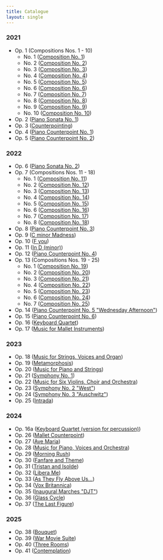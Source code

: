 ```yaml
---
title: Catalogue
layout: single
---
```

### 2021
- Op. 1 (Compositions Nos. 1 - 10)
	- No. 1 ([Composition No. 1](/works/solo/composition-no.-1))
	- No. 2 ([Composition No. 2](/works/solo/composition-no.-2))
	- No. 3 ([Composition No. 3](/works/solo/composition-no.-3))
	- No. 4 ([Composition No. 4](/works/solo/composition-no.-4))
	- No. 5 ([Composition No. 5](/works/solo/composition-no.-5))
	- No. 6 ([Composition No. 6](/works/solo/composition-no.-6))
	- No. 7 ([Composition No. 7](/works/solo/composition-no.-7))
	- No. 8 ([Composition No. 8](/works/solo/composition-no.-8))
	- No. 9 ([Composition No. 9](/works/solo/composition-no.-9))
	- No. 10 ([Composition No. 10](/works/solo/composition-no.-10))
- Op. 2 ([Piano Sonata No. 1](/works/solo/piano-sonata-no.-1))
- Op. 3 ([Counterpointing](/works/chamber/counterpointing))
- Op. 4 ([Piano Counterpoint No. 1](/works/chamber/piano-counterpoint-no.-1))
- Op. 5 ([Piano Counterpoint No. 2](/works/chamber/piano-counterpoint-no.-2))
### 2022
- Op. 6 ([Piano Sonata No. 2](/works/solo/piano-sonata-no.-2))
- Op. 7 (Compositions Nos. 11 - 18)
	- No. 1 ([Composition No. 11](/works/solo/composition-no.-11))
	- No. 2 ([Composition No. 12](/works/solo/composition-no.-12))
	- No. 3 ([Composition No. 13](/works/solo/composition-no.-13))
	- No. 4 ([Composition No. 14](/works/solo/composition-no.-14))
	- No. 5 ([Composition No. 15](/works/solo/composition-no.-15))
	- No. 6 ([Composition No. 16](/works/solo/composition-no.-16))
	- No. 7 ([Composition No. 17](/works/solo/composition-no.-17))
	- No. 8 ([Composition No. 18](/works/solo/composition-no.-18))
- Op. 8 ([Piano Counterpoint No. 3](/works/chamber/piano-counterpoint-no.-3))
- Op. 9 ([C minor Madness](/works/chamber/c-minor-madness))
- Op. 10 ([F you](/works/chamber/f-you))
- Op. 11 ([In D (minor)](/works/chamber/in-d-minor))
- Op. 12 ([Piano Counterpoint No. 4](/works/chamber/piano-counterpoint-no.-4))
- Op. 13 (Compositions Nos. 19 - 25)
	- No. 1 ([Composition No. 19](/works/solo/composition-no.-19))
	- No. 2 ([Composition No. 20](/works/solo/composition-no.-20))
	- No. 3 ([Composition No. 21](/works/solo/composition-no.-21))
	- No. 4 ([Composition No. 22](/works/solo/composition-no.-22))
	- No. 5 ([Composition No. 23](/works/solo/composition-no.-23))
	- No. 6 ([Composition No. 24](/works/solo/composition-no.-24))
	- No. 7 ([Composition No. 25](/works/solo/composition-no.-25))
- Op. 14 ([Piano Counterpoint No. 5 "Wednesday Afternoon"](/works/chamber/piano-counterpoint-no.-5))
- Op. 15 ([Piano Counterpoint No. 6](/works/chamber/piano-counterpoint-no.-6))
- Op. 16 ([Keyboard Quartet](/works/chamber/keyboard-quartet))
- Op. 17 ([Music for Mallet Instruments](/works/chamber/music-for-mallet-instruments))
### 2023
- Op. 18 ([Music for Strings, Voices and Organ](/works/chamber/music-for-strings-voices-and-organ))
- Op. 19 ([Metamorphosis](/works/concertante/metamorphosis))
- Op. 20 ([Music for Piano and Strings](/works/concertante/music-for-piano-and-strings))
- Op. 21 ([Symphony No. 1](/works/orchestral/symphony-no.-1))
- Op. 22 ([Music for Six Violins, Choir and Orchestra](/works/concertante/music-for-six-violins-choir-and-orchestra))
- Op. 23 ([Symphony No. 2 "West"](/works/orchestral/symphony-no.-2-west))
- Op. 24 ([Symphony No. 3 "Auschwitz"](/works/orchestral/symphony-no.-3-auschwitz))
- Op. 25 ([Intrada](/works/chamber/intrada))
### 2024
- Op. 16a ([Keyboard Quartet (version for percussion)](/works/chamber/keyboard-quartet-version-for-percussion))
- Op. 26 ([Mallet Counterpoint](/works/chamber/mallet-counterpoint))
- Op. 27 ([Ave Maria](/works/vocal/ave-maria))
- Op. 28 ([Music for Piano, Voices and Orchestra](/works/concertante/music-for-piano-voices-and-orchestra))
- Op. 29 ([Morning Rush](/works/chamber/morning-rush))
- Op. 30 ([Fanfare and Theme](/works/orchestral/fanfare-and-theme))
- Op. 31 ([Tristan and Isolde](/works/orchestral/tristan-and-isolde))
- Op. 32 ([Libera Me](/works/vocal/libera-me))
- Op. 33 ([As They Fly Above Us...](/works/orchestral/as-they-fly-above-us))
- Op. 34 ([Vox Britannica](/works/orchestral/vox-britannica))
- Op. 35 ([Inaugural Marches "DJT"](/works/orchestral/inaugural-marches-djt))
- Op. 36 ([Glass Cycle](/works/chamber/glass-cycle))
- Op. 37 ([The Last Figure](/works/chamber/the-last-figure))
### 2025
- Op. 38 ([Bouquet](/works/orchestral/bouquet))
- Op. 39 ([War Movie Suite](/works/orchestral/war-movie-suite))
- Op. 40 ([Three Rooms](/works/orchestral/three-rooms))
- Op. 41 ([Contemplation](/works/orchestral/contemplation))